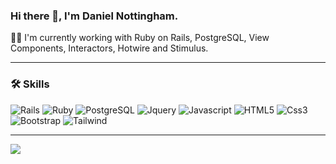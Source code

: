 ### Hi there 👋, I'm Daniel Nottingham.

👨‍💻 I'm currently working with Ruby on Rails, PostgreSQL, View Components, Interactors, Hotwire and Stimulus.
<hr/>

### 🛠️ Skills

![Rails](	https://img.shields.io/badge/Ruby_on_Rails-CC0000?style=for-the-badge&logo=ruby-on-rails&logoColor=white)
![Ruby](	https://img.shields.io/badge/Ruby-CC342D?style=for-the-badge&logo=ruby&logoColor=white)
![PostgreSQL](	https://img.shields.io/badge/PostgreSQL-316192?style=for-the-badge&logo=postgresql&logoColor=white)
![Jquery](		https://img.shields.io/badge/jQuery-0769AD?style=for-the-badge&logo=jquery&logoColor=white)
![Javascript](	https://img.shields.io/badge/JavaScript-F7DF1E?style=for-the-badge&logo=javascript&logoColor=black)
![HTML5](	https://img.shields.io/badge/HTML5-E34F26?style=for-the-badge&logo=html5&logoColor=white)
![Css3](	https://img.shields.io/badge/CSS3-1572B6?style=for-the-badge&logo=css3&logoColor=white)
![Bootstrap](	https://img.shields.io/badge/Bootstrap-563D7C?style=for-the-badge&logo=bootstrap&logoColor=white)
![Tailwind](	https://img.shields.io/badge/Tailwind_CSS-38B2AC?style=for-the-badge&logo=tailwind-css&logoColor=white)

<hr/>

<div>
  <a href="https://www.linkedin.com/in/daniel-nottingham-433713177/" target="_blank">
    <img src="https://img.shields.io/badge/LinkedIn-0077B5?style=for-the-badge&logo=linkedin&logoColor=white">
  </a>
</div>
